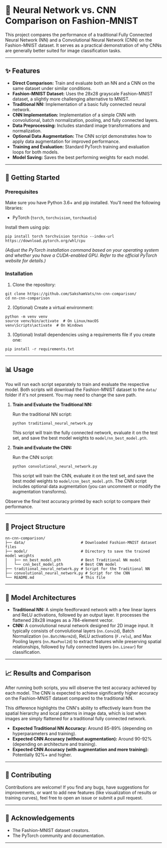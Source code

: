 # 🧠 Neural Network vs. CNN Comparison on Fashion-MNIST

This project compares the performance of a traditional Fully Connected Neural Network (NN) and a Convolutional Neural Network (CNN) on the Fashion-MNIST dataset. It serves as a practical demonstration of why CNNs are generally better suited for image classification tasks.

---

## ✨ Features

* **Direct Comparison:** Train and evaluate both an NN and a CNN on the same dataset under similar conditions.
* **Fashion-MNIST Dataset:** Uses the 28x28 grayscale Fashion-MNIST dataset, a slightly more challenging alternative to MNIST.
* **Traditional NN:** Implementation of a basic fully connected neural network.
* **CNN Implementation:** Implementation of a simple CNN with convolutional, batch normalization, pooling, and fully connected layers.
* **Data Preprocessing:** Includes standard image transformations and normalization.
* **Optional Data Augmentation:** The CNN script demonstrates how to apply data augmentation for improved performance.
* **Training and Evaluation:** Standard PyTorch training and evaluation loops for both models.
* **Model Saving:** Saves the best performing weights for each model.

---

## 🚀 Getting Started

### Prerequisites

Make sure you have Python 3.6+ and pip installed. You'll need the following libraries:

* PyTorch (`torch`, `torchvision`, `torchaudio`)

Install them using pip:

```
pip install torch torchvision torchio --index-url https://download.pytorch.org/whl/cpu
```

*(Adjust the PyTorch installation command based on your operating system and whether you have a CUDA-enabled GPU. Refer to the official PyTorch website for details.)*

### Installation

1.  Clone the repository:

```
git clone https://github.com/SakshamVats/nn-cnn-comparison/
cd nn-cnn-comparison
```

2.  (Optional) Create a virtual environment:

```
python -m venv venv
source venv/bin/activate  # On Linux/macOS
venv\Scripts\activate  # On Windows
```

3.  (Optional) Install dependencies using a requirements file if you create one:

```
pip install -r requirements.txt
```

---

## 📊 Usage

You will run each script separately to train and evaluate the respective model. Both scripts will download the Fashion-MNIST dataset to the `data/` folder if it's not present. You may need to change the save path.

1.  **Train and Evaluate the Traditional NN:**

    Run the traditional NN script:

    ```
    python traditional_neural_network.py
    ```

    This script will train the fully connected network, evaluate it on the test set, and save the best model weights to `model/nn_best_model.pth`.

2.  **Train and Evaluate the CNN:**

    Run the CNN script:

    ```
    python convolutional_neural_network.py
    ```

    This script will train the CNN, evaluate it on the test set, and save the best model weights to `model/cnn_best_model.pth`. The CNN script includes optional data augmentation (you can uncomment or modify the augmentation transforms).

Observe the final test accuracy printed by each script to compare their performance.

---

## 📁 Project Structure

```
nn-cnn-comparison/
├── data/                         # Downloaded Fashion-MNIST dataset files
├── model/                        # Directory to save the trained model weights
│   ├── nn_best_model.pth         # Best Traditional NN model
│   └── cnn_best_model.pth        # Best CNN model
├── traditional_neural_network.py # Script for the Traditional NN
├── convolutional_neural_network.py # Script for the CNN
└── README.md                     # This file
```

---

## 🧠 Model Architectures

* **Traditional NN:** A simple feedforward network with a few linear layers and ReLU activations, followed by an output layer. It processes the flattened 28x28 images as a 784-element vector.
* **CNN:** A convolutional neural network designed for 2D image input. It typically consists of convolutional layers (`nn.Conv2d`), Batch Normalization (`nn.BatchNorm2d`), ReLU activations (`F.relu`), and Max Pooling layers (`nn.MaxPool2d`) to extract features while preserving spatial relationships, followed by fully connected layers (`nn.Linear`) for classification.

---

## 📈 Results and Comparison

After running both scripts, you will observe the test accuracy achieved by each model. The CNN is expected to achieve significantly higher accuracy on the Fashion-MNIST dataset compared to the traditional NN.

This difference highlights the CNN's ability to effectively learn from the spatial hierarchy and local patterns in image data, which is lost when images are simply flattened for a traditional fully connected network.

* **Expected Traditional NN Accuracy:** Around 85-89% (depending on hyperparameters and training).
* **Expected CNN Accuracy (without augmentation):** Around 90-92% (depending on architecture and training).
* **Expected CNN Accuracy (with augmentation and more training):** Potentially 92%+ and higher.

---

## 🤝 Contributing

Contributions are welcome! If you find any bugs, have suggestions for improvements, or want to add new features (like visualization of results or training curves), feel free to open an issue or submit a pull request.

---

## 🙏 Acknowledgements

* The Fashion-MNIST dataset creators.
* The PyTorch community and documentation.
  
---
